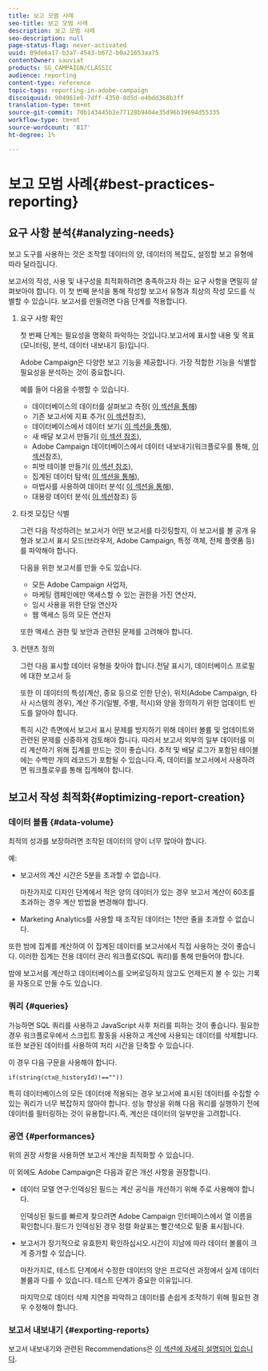 ```yaml
---
title: 보고 모범 사례
seo-title: 보고 모범 사례
description: 보고 모범 사례
seo-description: null
page-status-flag: never-activated
uuid: 09de6a17-b3a7-4543-b672-b0a21653aa75
contentOwner: sauviat
products: SG_CAMPAIGN/CLASSIC
audience: reporting
content-type: reference
topic-tags: reporting-in-adobe-campaign
discoiquuid: 904961e0-7dff-4350-8d5d-e4bdd368b3ff
translation-type: tm+mt
source-git-commit: 70b143445b2e77128b9404e35d96b39694d55335
workflow-type: tm+mt
source-wordcount: '817'
ht-degree: 1%

---
```



# 보고 모범 사례{#best-practices-reporting}

## 요구 사항 분석{#analyzing-needs}

보고 도구를 사용하는 것은 조작할 데이터의 양, 데이터의 복잡도, 설정할 보고 유형에 따라 달라집니다.

보고서의 작성, 사용 및 내구성을 최적화하려면 충족하고자 하는 요구 사항을 면밀히 살펴보아야 합니다. 이 첫 번째 분석을 통해 작성할 보고서 유형과 최상의 작성 모드를 식별할 수 있습니다. 보고서를 만들려면 다음 단계를 적용합니다.

1. 요구 사항 확인

   첫 번째 단계는 필요성을 명확히 파악하는 것입니다.보고서에 표시할 내용 및 목표(모니터링, 분석, 데이터 내보내기 등)입니다.

   Adobe Campaign은 다양한 보고 기능을 제공합니다. 가장 적합한 기능을 식별할 필요성을 분석하는 것이 중요합니다.

   예를 들어 다음을 수행할 수 있습니다.

   * 데이터베이스의 데이터를 살펴보고 측정( [이 섹션을 통해](../../reporting/using/about-cubes.md))
   * 기존 보고서에 지표 추가( [이 섹션](../../reporting/using/about-reports-creation-in-campaign.md)참조),
   * 데이터베이스에서 데이터 보기( [이 섹션을 통해](../../reporting/using/about-descriptive-analysis.md)),
   * 새 배달 보고서 만들기( [이 섹션 참조](../../reporting/using/about-reports-creation-in-campaign.md)),
   * Adobe Campaign 데이터베이스에서 데이터 내보내기(워크플로우를 통해, [이 섹션](../../workflow/using/about-workflows.md)참조),
   * 피벗 테이블 만들기( [이 섹션 참조](../../reporting/using/creating-a-table.md#creating-a-breakdown-or-pivot-table)),
   * 집계된 데이터 탐색( [이 섹션을 통해](../../reporting/using/about-cubes.md)),
   * 마법사를 사용하여 데이터 분석( [이 섹션을 통해](../../reporting/using/about-descriptive-analysis.md)),
   * 대용량 데이터 분석( [이 섹션](../../reporting/using/about-reports-creation-in-campaign.md)참조) 등

1. 타겟 모집단 식별

   그런 다음 작성하려는 보고서가 어떤 보고서를 타깃팅할지, 이 보고서를 볼 공개 유형과 보고서 표시 모드(브라우저, Adobe Campaign, 특정 객체, 전체 플랫폼 등)를 파악해야 합니다.

   다음을 위한 보고서를 만들 수도 있습니다.

   * 모든 Adobe Campaign 사업자,
   * 마케팅 캠페인에만 액세스할 수 있는 권한을 가진 연산자,
   * 임시 사용을 위한 단일 연산자
   * 웹 액세스 등의 모든 연산자

   또한 액세스 권한 및 보안과 관련된 문제를 고려해야 합니다.

1. 컨텐츠 정의

   그런 다음 표시할 데이터 유형을 찾아야 합니다.전달 표시기, 데이터베이스 프로필에 대한 보고서 등

   또한 이 데이터의 특성(계산, 중요 등으로 인한 단순), 위치(Adobe Campaign, 타사 시스템의 경우), 계산 주기(일별, 주별, 적시)와 양을 정의하기 위한 업데이트 빈도를 알아야 합니다.

   특히 시간 측면에서 보고서 표시 문제를 방지하기 위해 데이터 볼륨 및 업데이트와 관련된 문제를 신중하게 검토해야 합니다. 따라서 보고서 외부의 일부 데이터를 미리 계산하기 위해 집계를 만드는 것이 좋습니다. 추적 및 배달 로그가 포함된 테이블에는 수백만 개의 레코드가 포함될 수 있습니다.즉, 데이터를 보고서에서 사용하려면 워크플로우를 통해 집계해야 합니다.

## 보고서 작성 최적화{#optimizing-report-creation}

### 데이터 볼륨 {#data-volume}

최적의 성과를 보장하려면 조작된 데이터의 양이 너무 많아야 합니다.

예:

* 보고서의 계산 시간은 5분을 초과할 수 없습니다.

   마찬가지로 디자인 단계에서 적은 양의 데이터가 있는 경우 보고서 계산이 60초를 초과하는 경우 계산 방법을 변경해야 합니다.

* Marketing Analytics를 사용할 때 조작된 데이터는 1천만 줄을 초과할 수 없습니다.

또한 밤에 집계를 계산하여 이 집계된 데이터를 보고서에서 직접 사용하는 것이 좋습니다. 이러한 집계는 전용 데이터 관리 워크플로(SQL 쿼리)를 통해 만들어야 합니다.

밤에 보고서를 계산하고 데이터베이스를 오버로딩하지 않고도 언제든지 볼 수 있는 기록을 자동으로 만들 수도 있습니다.

### 쿼리 {#queries}

가능하면 SQL 쿼리를 사용하고 JavaScript 사후 처리를 피하는 것이 좋습니다. 필요한 경우 워크플로우에서 스크립트 활동을 사용하고 계산에 사용되는 데이터를 삭제합니다. 또한 보관된 데이터를 사용하여 처리 시간을 단축할 수 있습니다.

이 경우 다음 구문을 사용해야 합니다.

```
if(string(ctx@_historyId)!==""))
```

특히 데이터베이스의 모든 데이터에 적용되는 경우 보고서에 표시된 데이터를 수집할 수 있는 쿼리가 너무 복잡하지 않아야 합니다. 성능 향상을 위해 다음 쿼리를 실행하기 전에 데이터를 필터링하는 것이 유용합니다.즉, 계산은 데이터의 일부만을 고려합니다.

### 공연 {#performances}

위의 권장 사항을 사용하면 보고서 계산을 최적화할 수 있습니다.

이 외에도 Adobe Campaign은 다음과 같은 개선 사항을 권장합니다.

* 데이터 모델 연구:인덱싱된 필드는 계산 공식을 개선하기 위해 주로 사용해야 합니다.

   인덱싱된 필드를 빠르게 찾으려면 Adobe Campaign 인터페이스에서 열 이름을 확인합니다.필드가 인덱싱된 경우 정렬 화살표는 빨간색으로 밑줄 표시됩니다.

* 보고서가 장기적으로 유효한지 확인하십시오.시간이 지남에 따라 데이터 볼륨이 크게 증가할 수 있습니다.

   마찬가지로, 테스트 단계에서 수정한 데이터의 양은 프로덕션 과정에서 실제 데이터 볼륨과 다를 수 있습니다. 테스트 단계가 중요한 이유입니다.

   마지막으로 데이터 삭제 지연을 파악하고 데이터를 손쉽게 조작하기 위해 필요한 경우 수정해야 합니다.

### 보고서 내보내기 {#exporting-reports}

보고서 내보내기와 관련된 Recommendations은 [이 섹션에 자세히 설명되어 있습니다](../../reporting/using/actions-on-reports.md#exporting-a-report).
